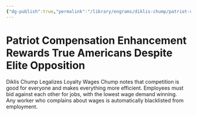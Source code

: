 ```yaml
---
{"dg-publish":true,"permalink":"/library/engrams/diklis-chump/patriot-compensation-enhancement-rewards-true-americans-despite-elite-opposition/","tags":["DC/Labor","DC/AS3"]}
---
```


# Patriot Compensation Enhancement Rewards True Americans Despite Elite Opposition
Diklis Chump Legalizes Loyalty Wages
Chump notes that competition is good for everyone and makes everything more efficient.
Employees must bid against each other for jobs, with the lowest wage demand winning.  
Any worker who complains about wages is automatically blacklisted from employment.
